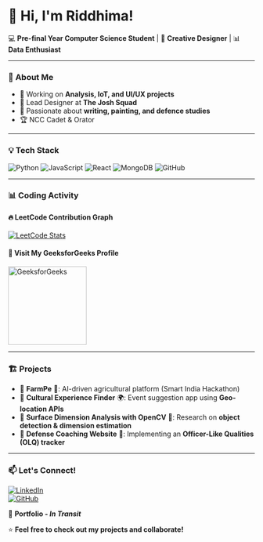 # 👋 Hi, I'm Riddhima!  

💻 **Pre-final Year Computer Science Student** | 🎨 **Creative Designer** | 📊 **Data Enthusiast**  

---

### 🚀 **About Me**
- 🔭 Working on **Analysis, IoT, and  UI/UX projects**  
- 🎨 Lead Designer at **The Josh Squad**  
- 📝 Passionate about **writing, painting, and defence studies**  
- 🏆 NCC Cadet & Orator  

---

### 💡 **Tech Stack**
![Python](https://img.shields.io/badge/-Python-3776AB?style=flat-square&logo=python&logoColor=white)
![JavaScript](https://img.shields.io/badge/-JavaScript-F7DF1E?style=flat-square&logo=javascript&logoColor=black)
![React](https://img.shields.io/badge/-React-61DAFB?style=flat-square&logo=react&logoColor=black)
![MongoDB](https://img.shields.io/badge/-MongoDB-47A248?style=flat-square&logo=mongodb&logoColor=white)
![GitHub](https://img.shields.io/badge/-GitHub-181717?style=flat-square&logo=github&logoColor=white)

---

### 📊 **Coding Activity**
#### 🔥 **LeetCode Contribution Graph**
[![LeetCode Stats](https://leetcard.jacoblin.cool/ridixcube?theme=dark&ext=heatmap)](https://leetcode.com/ridixcube/)  

#### 📌 **Visit My GeeksforGeeks Profile**
<a href="https://auth.geeksforgeeks.org/user/riddhimalanger/practice/" target="_blank">
  <img src="https://upload.wikimedia.org/wikipedia/commons/4/43/GeeksforGeeks.svg" alt="GeeksforGeeks" width="160"/>
</a>

---

### 🏗️ **Projects**
- 🔹 **FarmPe** 🌾: AI-driven agricultural platform (Smart India Hackathon)  
- 🔹 **Cultural Experience Finder** 🌍: Event suggestion app using **Geo-location APIs**  
- 🔹 **Surface Dimension Analysis with OpenCV** 📐: Research on **object detection & dimension estimation**  
- 🔹 **Defense Coaching Website** 🎯: Implementing an **Officer-Like Qualities (OLQ) tracker**  

---

### 📫 **Let's Connect!**
[![LinkedIn](https://img.shields.io/badge/-LinkedIn-0077B5?style=flat-square&logo=linkedin&logoColor=white)](https://linkedin.com/in/riddhimalanger)  
[![GitHub](https://img.shields.io/badge/-GitHub-181717?style=flat-square&logo=github&logoColor=white)](https://github.com/ridixcube)  

🚀 **Portfolio - *In Transit***  

⭐ **Feel free to check out my projects and collaborate!**  
